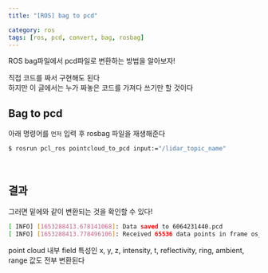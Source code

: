 ```yaml
---
title: "[ROS] bag to pcd"

category: ros
tags: [ros, pcd, convert, bag, rosbag]
---
```


ROS bag파일에서 pcd파일로 변환하는 방법을 알아보자! <br/>

직접 코드를 짜서 구현해도 된다 <br/>
하지만 이 글에서는 누가 짜놓은 코드를 가져다 쓰기만 할 것이다 <br/>

## Bag to pcd

아래 명령어를 `먼저` 입력 후 rosbag 파일을 재생해준다 <br/>

~~~bash
$ rosrun pcl_ros pointcloud_to_pcd input:="/lidar_topic_name"
~~~

<br/>

## 결과

그러면 밑에와 같이 변환되는 것을 확인할 수 있다!

~~~bash
[ INFO] [1653288413.678141068]: Data saved to 6064231440.pcd
[ INFO] [1653288413.778496106]: Received 65536 data points in frame os_sensor with the following fields: x y z intensity t reflectivity ring ambient range
~~~

point cloud 내부 field 특성인 x, y, z, intensity, t, reflectivity, ring, ambient, range 값도 전부 변환된다